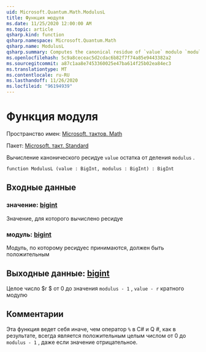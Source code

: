 ```yaml
---
uid: Microsoft.Quantum.Math.ModulusL
title: Функция модуля
ms.date: 11/25/2020 12:00:00 AM
ms.topic: article
qsharp.kind: function
qsharp.namespace: Microsoft.Quantum.Math
qsharp.name: ModulusL
qsharp.summary: Computes the canonical residue of `value` modulo `modulus`.
ms.openlocfilehash: 5c9a8ceceac5d2cdac6b82f7f74a85e9443382a2
ms.sourcegitcommit: a87c1aa8e7453360025e47ba614f25b02ea84ec3
ms.translationtype: MT
ms.contentlocale: ru-RU
ms.lasthandoff: 11/26/2020
ms.locfileid: "96194939"
---
```

# <a name="modulusl-function"></a>Функция модуля

Пространство имен: [Microsoft. тактов. Math](xref:Microsoft.Quantum.Math)

Пакет: [Microsoft. такт. Standard](https://nuget.org/packages/Microsoft.Quantum.Standard)


Вычисление канонического ресидуе `value` остатка от деления `modulus` .

```qsharp
function ModulusL (value : BigInt, modulus : BigInt) : BigInt
```


## <a name="input"></a>Входные данные

### <a name="value--bigint"></a>значение: [bigint](xref:microsoft.quantum.lang-ref.bigint)

Значение, для которого вычислено ресидуе


### <a name="modulus--bigint"></a>модуль: [bigint](xref:microsoft.quantum.lang-ref.bigint)

Модуль, по которому ресидуес принимаются, должен быть положительным



## <a name="output--bigint"></a>Выходные данные: [bigint](xref:microsoft.quantum.lang-ref.bigint)

Целое число $r $ от 0 до значения `modulus - 1` , `value - r` кратного модулю

## <a name="remarks"></a>Комментарии

Эта функция ведет себя иначе, чем оператор `%` в C# и Q #, как в результате, всегда является положительным целым числом от 0 до `modulus - 1` , даже если значение отрицательное.